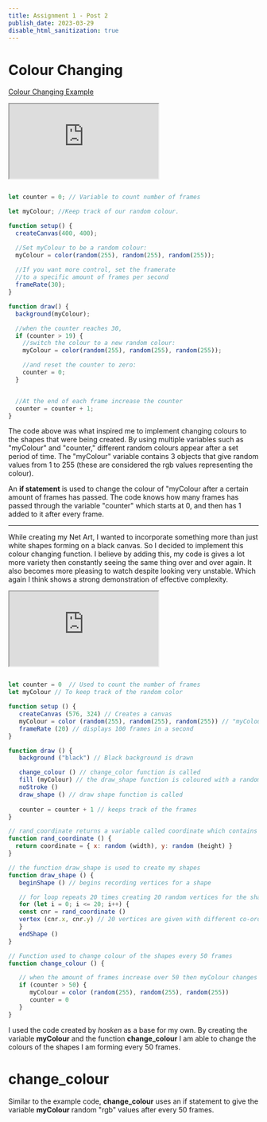 ```yaml
---
title: Assignment 1 - Post 2
publish_date: 2023-03-29
disable_html_sanitization: true
---
```


# Colour Changing

[Colour Changing Example](https://editor.p5js.org/hosken/sketches/I_4VSTotf)

<iframe src="https://editor.p5js.org/hosken/full/I_4VSTotf"></iframe>

```javascript

let counter = 0; // Variable to count number of frames

let myColour; //Keep track of our random colour.

function setup() {
  createCanvas(400, 400);

  //Set myColour to be a random colour:
  myColour = color(random(255), random(255), random(255));
  
  //If you want more control, set the framerate 
  //to a specific amount of frames per second
  frameRate(30);
}

function draw() {
  background(myColour);

  //when the counter reaches 30,  
  if (counter > 19) {
    //switch the colour to a new random colour:
    myColour = color(random(255), random(255), random(255));

    //and reset the counter to zero:
    counter = 0;
  }


  //At the end of each frame increase the counter
  counter = counter + 1;
}

```
The code above was what inspired me to implement changing colours to the shapes that were being created.
By using multiple variables such as "myColour" and "counter," different random colours appear after a set period of time. The "myColour" variable contains 3 objects that give random values from 1 to 255 (these are considered the rgb values representing the colour). 

An **if statement** is used to change the colour of "myColour after a certain amount of frames has passed. The code knows how many frames has passed through the variable "counter" which starts at 0, and then has 1 added to it after every frame.

---

While creating my Net Art, I wanted to incorporate something more than just white shapes forming on a black canvas. So I decided to implement this colour changing function. I believe by adding this, my code is gives a lot more variety then constantly seeing the same thing over and over again. It also becomes more pleasing to watch despite looking very unstable. Which again I think shows a strong demonstration of effective complexity.

<iframe src="https://editor.p5js.org/nthnphn/full/wefBvrx2G"></iframe>

```javascript 

let counter = 0  // Used to count the number of frames
let myColour // To keep track of the random color

function setup () {
   createCanvas (576, 324) // Creates a canvas 
   myColour = color (random(255), random(255), random(255)) // "myColour" is given a random colour
   frameRate (20) // displays 100 frames in a second
}

function draw () {
   background ("black") // Black background is drawn 

   change_colour () // change_color function is called
   fill (myColour) // the draw_shape function is coloured with a random colour
   noStroke ()
   draw_shape () // draw shape function is called
  
   counter = counter + 1 // keeps track of the frames
}

// rand_coordinate returns a variable called coordinate which contains a random (x, y) value within the canvas
function rand_coordinate () {
  return coordinate = { x: random (width), y: random (height) } 
}

// the function draw_shape is used to create my shapes
function draw_shape () { 
   beginShape () // begins recording vertices for a shape

   // for loop repeats 20 times creating 20 random vertices for the shape
   for (let i = 0; i <= 20; i++) {
   const cnr = rand_coordinate ()
   vertex (cnr.x, cnr.y) // 20 vertices are given with different co-ordinates from rand_coordinate
   }
   endShape ()
}

// Function used to change colour of the shapes every 50 frames
function change_colour () {

   // when the amount of frames increase over 50 then myColour changes into a different random colour and the counter resets to 0
   if (counter > 50) {
      myColour = color (random(255), random(255), random(255))
      counter = 0
   }
}
```

I used the code created by *hosken* as a base for my own. By creating the variable **myColour** and the function **change_colour** I am able to change the colours of the shapes I am forming every 50 frames. 

# change_colour
Similar to the example code, **change_colour** uses an if statement to give the variable **myColour** random "rgb" values after every 50 frames. 
